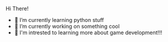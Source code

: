Hi There!

- 🌱 I’m currently learning python stuff
- 👯 I’m currently working on something cool
- 🎄 I'm intrested to learning more about game development!!!
